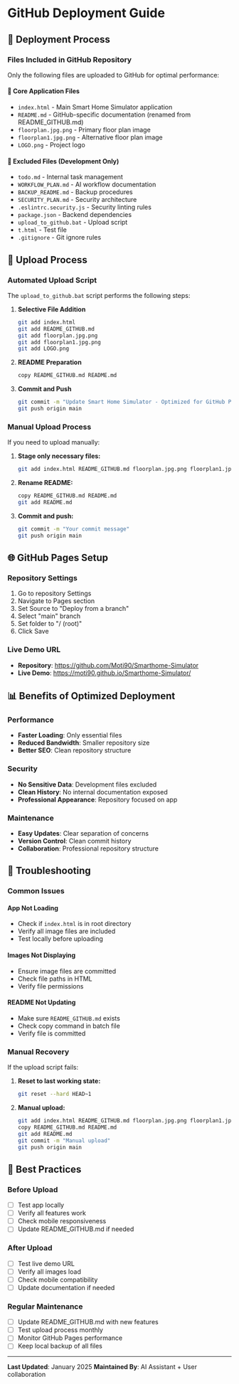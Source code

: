 # GitHub Deployment Guide

## 🚀 Deployment Process

### Files Included in GitHub Repository

Only the following files are uploaded to GitHub for optimal performance:

#### 📁 Core Application Files
- `index.html` - Main Smart Home Simulator application
- `README.md` - GitHub-specific documentation (renamed from README_GITHUB.md)
- `floorplan.jpg.png` - Primary floor plan image
- `floorplan1.jpg.png` - Alternative floor plan image
- `LOGO.png` - Project logo

#### 📁 Excluded Files (Development Only)
- `todo.md` - Internal task management
- `WORKFLOW_PLAN.md` - AI workflow documentation
- `BACKUP_README.md` - Backup procedures
- `SECURITY_PLAN.md` - Security architecture
- `.eslintrc.security.js` - Security linting rules
- `package.json` - Backend dependencies
- `upload_to_github.bat` - Upload script
- `t.html` - Test file
- `.gitignore` - Git ignore rules

## 🔄 Upload Process

### Automated Upload Script
The `upload_to_github.bat` script performs the following steps:

1. **Selective File Addition**
   ```bash
   git add index.html
   git add README_GITHUB.md
   git add floorplan.jpg.png
   git add floorplan1.jpg.png
   git add LOGO.png
   ```

2. **README Preparation**
   ```bash
   copy README_GITHUB.md README.md
   ```

3. **Commit and Push**
   ```bash
   git commit -m "Update Smart Home Simulator - Optimized for GitHub Pages deployment"
   git push origin main
   ```

### Manual Upload Process
If you need to upload manually:

1. **Stage only necessary files:**
   ```bash
   git add index.html README_GITHUB.md floorplan.jpg.png floorplan1.jpg.png LOGO.png
   ```

2. **Rename README:**
   ```bash
   copy README_GITHUB.md README.md
   git add README.md
   ```

3. **Commit and push:**
   ```bash
   git commit -m "Your commit message"
   git push origin main
   ```

## 🌐 GitHub Pages Setup

### Repository Settings
1. Go to repository Settings
2. Navigate to Pages section
3. Set Source to "Deploy from a branch"
4. Select "main" branch
5. Set folder to "/ (root)"
6. Click Save

### Live Demo URL
- **Repository**: https://github.com/Moti90/Smarthome-Simulator
- **Live Demo**: https://moti90.github.io/Smarthome-Simulator/

## 📊 Benefits of Optimized Deployment

### Performance
- **Faster Loading**: Only essential files
- **Reduced Bandwidth**: Smaller repository size
- **Better SEO**: Clean repository structure

### Security
- **No Sensitive Data**: Development files excluded
- **Clean History**: No internal documentation exposed
- **Professional Appearance**: Repository focused on app

### Maintenance
- **Easy Updates**: Clear separation of concerns
- **Version Control**: Clean commit history
- **Collaboration**: Professional repository structure

## 🔧 Troubleshooting

### Common Issues

#### App Not Loading
- Check if `index.html` is in root directory
- Verify all image files are included
- Test locally before uploading

#### Images Not Displaying
- Ensure image files are committed
- Check file paths in HTML
- Verify file permissions

#### README Not Updating
- Make sure `README_GITHUB.md` exists
- Check copy command in batch file
- Verify file is committed

### Manual Recovery
If the upload script fails:

1. **Reset to last working state:**
   ```bash
   git reset --hard HEAD~1
   ```

2. **Manual upload:**
   ```bash
   git add index.html README_GITHUB.md floorplan.jpg.png floorplan1.jpg.png LOGO.png
   copy README_GITHUB.md README.md
   git add README.md
   git commit -m "Manual upload"
   git push origin main
   ```

## 📝 Best Practices

### Before Upload
- [ ] Test app locally
- [ ] Verify all features work
- [ ] Check mobile responsiveness
- [ ] Update README_GITHUB.md if needed

### After Upload
- [ ] Test live demo URL
- [ ] Verify all images load
- [ ] Check mobile compatibility
- [ ] Update documentation if needed

### Regular Maintenance
- [ ] Update README_GITHUB.md with new features
- [ ] Test upload process monthly
- [ ] Monitor GitHub Pages performance
- [ ] Keep local backup of all files

---

**Last Updated**: January 2025
**Maintained By**: AI Assistant + User collaboration
